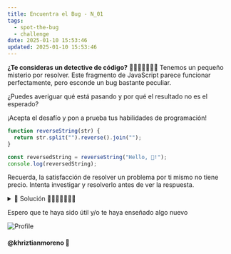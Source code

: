 ```yaml
---
title: Encuentra el Bug - N_01
tags:
  - spot-the-bug
  - challenge
date: 2025-01-10 15:53:46
updated: 2025-01-10 15:53:46
---
```


**¿Te consideras un detective de código?** ️‍👩🏻‍💻🐛👨🏼‍💻 Tenemos un pequeño misterio por resolver. Este fragmento de JavaScript parece funcionar perfectamente, pero esconde un bug bastante peculiar.

¿Puedes averiguar qué está pasando y por qué el resultado no es el esperado?

¡Acepta el desafío y pon a prueba tus habilidades de programación!

```javascript
function reverseString(str) {
  return str.split("").reverse().join("");
}

const reversedString = reverseString("Hello, 👋!");
console.log(reversedString);
```
Recuerda, la satisfacción de resolver un problema por ti mismo no tiene precio. Intenta investigar y resolverlo antes de ver la respuesta.

<details>
  <summary>🚀 Solución 👩🏻‍💻🐛👨🏼‍💻</summary>

  Este bug ocurre porque el método `split` trata la cadena como un array de unidades de 16 bits, no como un array de caracteres, resultando en una salida inesperada: `!�� ,olleH`.

  Al usar `Array.from(str)` o `[...str]`, la cadena se divide en un array de caracteres reales, respetando los pares sustitutos.

  ### Usando `Array.from`:
  ```javascript
  function reverseString(str) {
    return Array.from(str).reverse().join("");
  }

  const reversedString = reverseString("Hello, 👋!");
  console.log(reversedString);
  ```

  ### Usando el operador de propagación:
  ```javascript
  function reverseString(str) {
    return [...str].reverse().join("");
  }

  const reversedString = reverseString("Hello, 👋!");
  console.log(reversedString);
  ```
</details>

Espero que te haya sido útil y/o te haya enseñado algo nuevo

![Profile](https://res.cloudinary.com/khriztianmoreno/image/upload/c_scale,w_148/v1591324337/KM-brand/stickers/sticker-3_2x.png)

#### @khriztianmoreno 🚀
